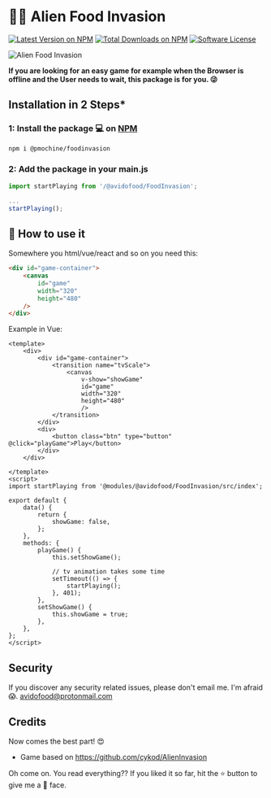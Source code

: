 # 👾🥕 Alien Food Invasion
[![Latest Version on NPM](https://img.shields.io/npm/v/%40pmochine%2Fvee-validate-laravel.svg?style=flat-square)](https://npmjs.com/package/%40pmochine%2Fvee-validate-laravel)
[![Total Downloads on NPM](https://img.shields.io/npm/dt/%40pmochine%2Fvee-validate-laravel.svg)](https://www.npmjs.com/package/%40pmochine%2Fvee-validate-laravel)
[![Software License](https://img.shields.io/badge/license-MIT-brightgreen.svg?style=flat-square)](LICENSE.md)

![Alien Food Invasion](https://baianat.github.io/vee-validate/logo.png)

**If you are looking for an easy game for example when the Browser is offline and the User needs to wait, this package is for you. 😜**

## Installation in 2 Steps*

### 1: Install the package 💻 on [NPM](https://www.npmjs.com/package/@avidofood/foodinvasion)
```bash
npm i @pmochine/foodinvasion
```
### 2: Add the package in your main.js

```javascript
import startPlaying from '/@avidofood/FoodInvasion';

...
startPlaying();
```


## 💪 How to use it

Somewhere you html/vue/react and so on you need this:

```html
<div id="game-container">
    <canvas
        id="game"
        width="320"
        height="480"
    />
</div>
```


Example in Vue:


```vue
<template>
    <div>
        <div id="game-container">
            <transition name="tvScale">
                <canvas
                    v-show="showGame"
                    id="game"
                    width="320"
                    height="480"
                    />
            </transition>
        </div>
        <div>
            <button class="btn" type="button" @click="playGame">Play</button>
        </div>
    </div>

</template>
<script>
import startPlaying from '@modules/@avidofood/FoodInvasion/src/index';

export default {
    data() {
        return {
            showGame: false,
        };
    },
    methods: {
        playGame() {
            this.setShowGame();

            // tv animation takes some time
            setTimeout(() => {
                startPlaying();
            }, 401);
        },
        setShowGame() {
            this.showGame = true;
        },
    },
};
</script>
```

## Security

If you discover any security related issues, please don't email me. I'm afraid 😱. avidofood@protonmail.com

## Credits

Now comes the best part! 😍

- Game based on https://github.com/cykod/AlienInvasion

Oh come on. You read everything?? If you liked it so far, hit the ⭐️ button to give me a 🤩 face. 